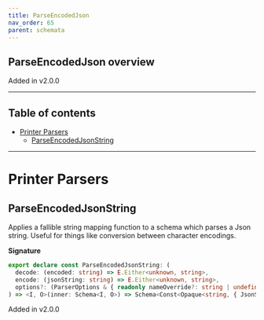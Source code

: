 ```yaml
---
title: ParseEncodedJson
nav_order: 65
parent: schemata
---
```


## ParseEncodedJson overview

Added in v2.0.0

---

<h2 class="text-delta">Table of contents</h2>

- [Printer Parsers](#printer-parsers)
  - [ParseEncodedJsonString](#parseencodedjsonstring)

---

# Printer Parsers

## ParseEncodedJsonString

Applies a fallible string mapping function to a schema which parses a Json string.
Useful for things like conversion between character encodings.

**Signature**

```ts
export declare const ParseEncodedJsonString: (
  decode: (encoded: string) => E.Either<unknown, string>,
  encode: (jsonString: string) => E.Either<unknown, string>,
  options?: (ParserOptions & { readonly nameOverride?: string | undefined }) | undefined
) => <I, O>(inner: Schema<I, O>) => Schema<Const<Opaque<string, { JsonString: unique symbol }>, I>, O>
```

Added in v2.0.0
